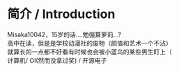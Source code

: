# 简介 / Introduction  
Misaka10042，15岁的话....勉强算萝莉...?  
高中在读，但是是学校动漫社的废物（颜值和艺术一个不沾）  
就算长的一点都不好看有时候也会被小蓝鸟的某些男生盯上（  
计算机/ OI(然而没拿过奖) / 开源电子
